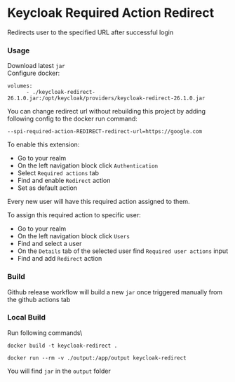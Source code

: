 # Keycloak Required Action Redirect

Redirects user to the specified URL after successful login

### Usage
Download latest `jar`\
Configure docker:

```
volumes:
      - ./keycloak-redirect-26.1.0.jar:/opt/keycloak/providers/keycloak-redirect-26.1.0.jar
```

You can change redirect url without rebuilding this project by adding following config to the docker run command:
```
--spi-required-action-REDIRECT-redirect-url=https://google.com
```

To enable this extension:
* Go to your realm
* On the left navigation block click `Authentication`
* Select `Required actions` tab
* Find and enable `Redirect` action
* Set as default action

Every new user will have this required action assigned to them.

To assign this required action to specific user:
* Go to your realm
* On the left navigation block click `Users`
* Find and select a user
* On the `Details` tab of the selected user find `Required user actions` input
* Find and add `Redirect` action



### Build
Github release workflow will build a new `jar` once triggered manually from the github actions tab


### Local Build
Run following commands\
```
docker build -t keycloak-redirect .
```
```
docker run --rm -v ./output:/app/output keycloak-redirect
```
You will find `jar` in the `output` folder

